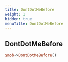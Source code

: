 ```yaml
---
title: DontDotMeBefore
weight: 1
hidden: true
menuTitle: DontDotMeBefore
---
```

## DontDotMeBefore
```perl
$mob->DontDotMeBefore()
```